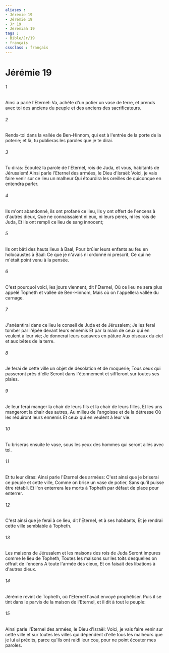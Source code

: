 ```yaml
---
aliases : 
- Jérémie 19
- Jérémie 19
- Jr 19
- Jeremiah 19
tags : 
- Bible/Jr/19
- français
cssclass : français
---
```


# Jérémie 19

###### 1
Ainsi a parlé l'Eternel: Va, achète d'un potier un vase de terre, et prends avec toi des anciens du peuple et des anciens des sacrificateurs.
###### 2
Rends-toi dans la vallée de Ben-Hinnom, qui est à l'entrée de la porte de la poterie; et là, tu publieras les paroles que je te dirai.
###### 3
Tu diras: Ecoutez la parole de l'Eternel, rois de Juda, et vous, habitants de Jérusalem! Ainsi parle l'Eternel des armées, le Dieu d'Israël: Voici, je vais faire venir sur ce lieu un malheur Qui étourdira les oreilles de quiconque en entendra parler.
###### 4
Ils m'ont abandonné, ils ont profané ce lieu, Ils y ont offert de l'encens à d'autres dieux, Que ne connaissaient ni eux, ni leurs pères, ni les rois de Juda, Et ils ont rempli ce lieu de sang innocent;
###### 5
Ils ont bâti des hauts lieux à Baal, Pour brûler leurs enfants au feu en holocaustes à Baal: Ce que je n'avais ni ordonné ni prescrit, Ce qui ne m'était point venu à la pensée.
###### 6
C'est pourquoi voici, les jours viennent, dit l'Eternel, Où ce lieu ne sera plus appelé Topheth et vallée de Ben-Hinnom, Mais où on l'appellera vallée du carnage.
###### 7
J'anéantirai dans ce lieu le conseil de Juda et de Jérusalem; Je les ferai tomber par l'épée devant leurs ennemis Et par la main de ceux qui en veulent à leur vie; Je donnerai leurs cadavres en pâture Aux oiseaux du ciel et aux bêtes de la terre.
###### 8
Je ferai de cette ville un objet de désolation et de moquerie; Tous ceux qui passeront près d'elle Seront dans l'étonnement et siffleront sur toutes ses plaies.
###### 9
Je leur ferai manger la chair de leurs fils et la chair de leurs filles, Et les uns mangeront la chair des autres, Au milieu de l'angoisse et de la détresse Où les réduiront leurs ennemis Et ceux qui en veulent à leur vie.
###### 10
Tu briseras ensuite le vase, sous les yeux des hommes qui seront allés avec toi.
###### 11
Et tu leur diras: Ainsi parle l'Eternel des armées: C'est ainsi que je briserai ce peuple et cette ville, Comme on brise un vase de potier, Sans qu'il puisse être rétabli. Et l'on enterrera les morts à Topheth par défaut de place pour enterrer.
###### 12
C'est ainsi que je ferai à ce lieu, dit l'Eternel, et à ses habitants, Et je rendrai cette ville semblable à Topheth.
###### 13
Les maisons de Jérusalem et les maisons des rois de Juda Seront impures comme le lieu de Topheth, Toutes les maisons sur les toits desquelles on offrait de l'encens A toute l'armée des cieux, Et on faisait des libations à d'autres dieux.
###### 14
Jérémie revint de Topheth, où l'Eternel l'avait envoyé prophétiser. Puis il se tint dans le parvis de la maison de l'Eternel, et il dit à tout le peuple:
###### 15
Ainsi parle l'Eternel des armées, le Dieu d'Israël: Voici, je vais faire venir sur cette ville et sur toutes les villes qui dépendent d'elle tous les malheurs que je lui ai prédits, parce qu'ils ont raidi leur cou, pour ne point écouter mes paroles.
